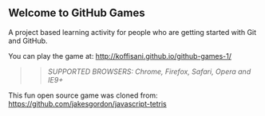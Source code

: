 ## Welcome to GitHub Games

A project based learning activity for people who are getting started with Git and GitHub.

You can play the game at: http://koffisani.github.io/github-games-1/

>> _*SUPPORTED BROWSERS*: Chrome, Firefox, Safari, Opera and IE9+_

This fun open source game was cloned from: https://github.com/jakesgordon/javascript-tetris
